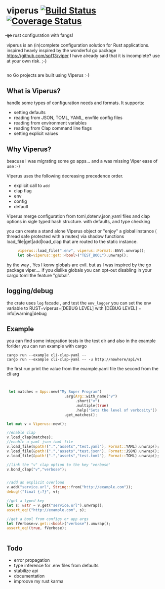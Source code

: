 # viperus  [![Build Status](https://travis-ci.com/maurocordioli/viperus.svg?branch=master)](https://travis-ci.com/maurocordioli/viperus) [![Coverage Status](https://coveralls.io/repos/github/maurocordioli/viperus/badge.svg?branch=master)](https://coveralls.io/github/maurocordioli/viperus?branch=master)
 ̶g̶o̶  rust configuration with fangs!
 
viperus is an (in)complete configuration solution for Rust applications. 
inspired  heavly inspired by the wonderful go package <https://github.com/spf13/viper>
I have already said that it is incomplete? 
use at your own risk. ;-)

## 
no Go projects are built using Viperus :-)

## What is Viperus?
handle some types of configuration needs and formats. 
It supports:

* setting defaults
* reading from JSON, TOML, YAML, envfile config files
* reading from environment variables
* reading from Clap command line flags
* setting explicit values

## Why Viperus?

beacuse I was migrating some go apps... and a was missing Viper ease of use :-)

Viperus uses the following decreasing precedence order.

 * explicit call to `add`
 * clap flag
 * env
 * config
 * default

Viperus merge configuration from toml,dotenv,json,yaml files and clap options in sigle typed hash structure.
with defaults, and type checking

you can create a stand alone Viperus object or "enjoy" a global instance ( thread safe protected with a mutex)
via shadow functions load_file|get|add|load_clap that are routed to the static instance.  


```rust
     viperus::load_file(".env", viperus::Format::ENV).unwrap();
     let ok=viperus::get::<bool>("TEST_BOOL").unwrap();
```
by the way , Yes I konw globals are evil. but as I was inspired by the  go package viper....
if you dislike globals you can opt-out disabling in your cargo.toml the feature "global".

## logging/debug
the crate uses `log` facade , and test the `env_logger` you can set the env variable to RUST=viperus=[DEBUG LEVEL] with
[DEBUG LEVEL] = info|warning|debug 


## Example
you can find some integration tests in the test dir and also in the example forlder
you can run example with cargo

```
cargo run --example cli-clap-yaml -- 
cargo run --example cli-clap-yaml -- -u http://nowhere/api/v1
```
the first run print the value from the example.yaml file 
the second from the cli arg


```rust


 let matches = App::new("My Super Program")
                          .arg(Arg::with_name("v")
                               .short("v")
                               .multiple(true)
                               .help("Sets the level of verbosity"))
                          .get_matches();   

let mut v = Viperus::new();

//enable clap
v.load_clap(matches);
//enable a yaml json toml file
v.load_file(&path!(".","assets","test.yaml"), Format::YAML).unwrap();
v.load_file(&path!(".","assets","test.json"), Format::JSON).unwrap();
v.load_file(&path!(".","assets","test.toml"), Format::TOML).unwrap();

//link the "v" clap option to the key "verbose"
v.bond_clap("v","verbose");


//add an explicit overload 
v.add("service.url", String::from("http://example.com"));
debug!("final {:?}", v);

//get a typed key
let s: &str = v.get("service.url").unwrap();
assert_eq!("http://example.com", s);

//get a bool from configs or app args
let fVerbose=v.get::<bool>("verbose").unwrap();
assert_eq!(true, fVerbose);
  
```
## Todo
* error propagation
* type inference  for .env files from defaults 
* stabilize api
* documentation
* improove my rust karma

